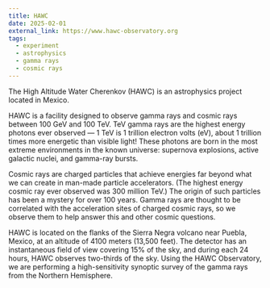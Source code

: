 ```yaml
---
title: HAWC
date: 2025-02-01
external_link: https://www.hawc-observatory.org
tags:
  - experiment
  - astrophysics
  - gamma rays
  - cosmic rays
---
```


The High Altitude Water Cherenkov (HAWC) is an astrophysics project located in Mexico.

HAWC is a facility designed to observe gamma rays and cosmic rays between 100 GeV and 100 TeV. TeV gamma rays are the highest energy photons ever observed — 1 TeV is 1 trillion electron volts (eV), about 1 trillion times more energetic than visible light! These photons are born in the most extreme environments in the known universe: supernova explosions, active galactic nuclei, and gamma-ray bursts.

Cosmic rays are charged particles that achieve energies far beyond what we can create in man-made particle accelerators. (The highest energy cosmic ray ever observed was 300 million TeV.) The origin of such particles has been a mystery for over 100 years. Gamma rays are thought to be correlated with the acceleration sites of charged cosmic rays, so we observe them to help answer this and other cosmic questions.

HAWC is located on the flanks of the Sierra Negra volcano near Puebla, Mexico, at an altitude of 4100 meters (13,500 feet). The detector has an instantaneous field of view covering 15% of the sky, and during each 24 hours, HAWC observes two-thirds of the sky. Using the HAWC Observatory, we are performing a high-sensitivity synoptic survey of the gamma rays from the Northern Hemisphere.

<!--more-->

